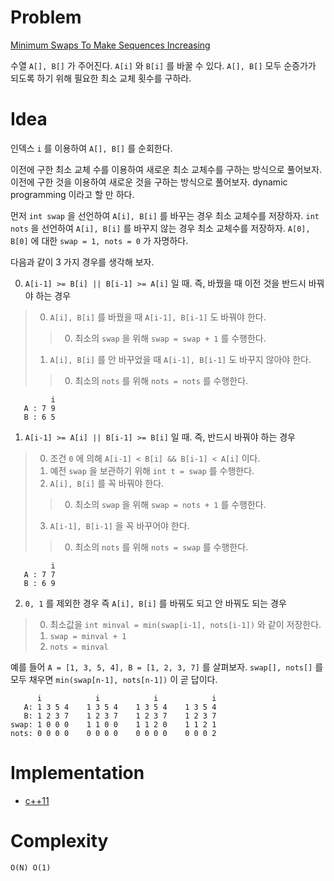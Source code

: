 # Problem

[Minimum Swaps To Make Sequences Increasing](https://leetcode.com/problems/minimum-swaps-to-make-sequences-increasing/)

수열 `A[], B[]` 가 주어진다. `A[i]` 와 `B[i]` 를 바꿀 수 있다. `A[],
B[]` 모두 순증가가 되도록 하기 위해 필요한 최소 교체 횟수를 구하라.

# Idea

인덱스 `i` 를 이용하여 `A[], B[]` 를 순회한다. 

이전에 구한 최소 교체 수를 이용하여 새로운 최소
교체수를 구하는 방식으로 풀어보자. 이전에 구한 것을 이용하여 새로운
것을 구하는 방식으로 풀어보자.  dynamic programming 이라고 할 만 하다.

먼저 `int swap` 을 선언하여 `A[i], B[i]` 를 바꾸는 경우 최소
교체수를 저장하자. `int nots` 을 선언하여 `A[i], B[i]` 를 
바꾸지 않는 경우 최소 교체수를 저장하자. 
`A[0], B[0]` 에 대한 `swap = 1, nots = 0` 가 자명하다.

다음과 같이 3 가지 경우를 생각해 보자.

0. `A[i-1] >= B[i] || B[i-1] >= A[i]` 일 때. 즉, 바꿨을 때 이전 것을 반드시 바꿔야 하는 경우
> 0. `A[i], B[i]` 를 바꿨을 때 `A[i-1], B[i-1]` 도 바꿔야 한다.
>> 0. 최소의 `swap` 을 위해 `swap = swap + 1` 를 수행한다.
> 1. `A[i], B[i]` 를 안 바꾸었을 때 `A[i-1], B[i-1]` 도 바꾸지 않아야 한다.
>> 0. 최소의 `nots` 를 위해 `nots = nots` 를 수행한다.

```
         i 
   A : 7 9 
   B : 6 5 
```

1. `A[i-1] >= A[i] || B[i-1] >= B[i]` 일 때. 즉, 반드시 바꿔야 하는 경우 
> 0. 조건 `0` 에 의해 `A[i-1] < B[i] && B[i-1] < A[i]` 이다.
> 1. 예전 `swap` 을 보관하기 위해 `int t = swap` 를 수행한다.
> 2. `A[i], B[i]` 를 꼭 바꿔야 한다.
>> 0. 최소의 `swap` 을 위해 `swap = nots + 1` 를 수행한다.
> 3. `A[i-1], B[i-1]` 을 꼭 바꾸어야 한다.
>> 0. 최소의 `nots` 를 위해 `nots = swap` 를 수행한다.

```
         i 
   A : 7 7 
   B : 6 9 
```

2. `0, 1` 를 제외한 경우 즉 `A[i], B[i]` 를 바꿔도 되고 안 바꿔도 되는 경우
> 0. 최소값을 `int minval = min(swap[i-1], nots[i-1])` 와 같이 저장한다.
> 1. `swap = minval + 1`
> 2. `nots = minval`

예를 들어 `A = [1, 3, 5, 4], B = [1, 2, 3, 7]` 를 살펴보자.
`swap[], nots[]` 를 모두 채우면 `min(swap[n-1], nots[n-1])` 이
곧 답이다.

```
      i            i            i            i
   A: 1 3 5 4    1 3 5 4    1 3 5 4    1 3 5 4
   B: 1 2 3 7    1 2 3 7    1 2 3 7    1 2 3 7
swap: 1 0 0 0    1 1 0 0    1 1 2 0    1 1 2 1
nots: 0 0 0 0    0 0 0 0    0 0 0 0    0 0 0 2
```

# Implementation

* [c++11](a.cpp)

# Complexity

```
O(N) O(1)
```
